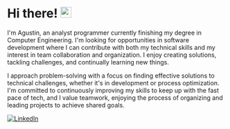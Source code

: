# Hi there! <img src="https://emojis.slackmojis.com/emojis/images/1536351075/4594/blob-wave.gif" width="25"/>

I'm Agustin, an analyst programmer currently finishing my degree in Computer Engineering. I'm looking for opportunities in software development where I can contribute with both my technical skills and my interest in team collaboration and organization. I enjoy creating solutions, tackling challenges, and continually learning new things.

I approach problem-solving with a focus on finding effective solutions to technical challenges, whether it's in development or process optimization. I'm committed to continuously improving my skills to keep up with the fast pace of tech, and I value teamwork, enjoying the process of organizing and leading projects to achieve shared goals.

[<img alt="LinkedIn" src="https://img.shields.io/badge/LinkedIn-%230E76A8.svg?&style=for-the-badge&logo=LinkedIn&logoColor=white" />](https://www.linkedin.com/in/azauting/)
